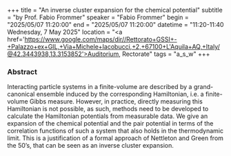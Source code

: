 +++
title = "An inverse cluster expansion for the chemical potential"
subtitle = "by Prof. Fabio Frommer"
speaker = "Fabio Frommer"
begin = "2025/05/07  11:20:00"
end = "2025/05/07  11:20:00"
datetime = "11:20-11:40 Wednesday, 7 May 2025"
location = "<a href='https://www.google.com/maps/dir//Rettorato+GSSI+-+Palazzo+ex+GIL,+Via+Michele+Iacobucci,+2,+67100+L'Aquila+AQ,+Italy/@42.3443938,13.3153852'>Auditorium, Rectorate</a>"
tags = "a_s_w"
+++

### Abstract
Interacting particle systems in a finite-volume are described by a grand-canonical ensemble induced by the corresponding Hamiltonian, i.e. a finite-volume Gibbs measure. However, in practice, directly measuring this Hamiltonian is not possible, as such, methods need to be developed to calculate the Hamiltonian potentials from measurable data. We give an expansion of the chemical potential and the pair potential in terms of the correlation functions of such a system that also holds in the thermodynamic limit. This is a justification of a formal approach of Nettleton and Green from the 50’s, that can be seen as an inverse cluster expansion.
